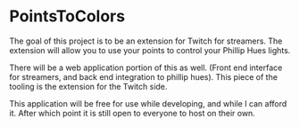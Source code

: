 # PointsToColors
The goal of this project is to be an extension for Twitch for streamers. The extension will allow you to use your points to control your Phillip Hues lights. 

There will be a web application portion of this as well. (Front end interface for streamers, and back end integration to phillip hues).
This piece of the tooling is the extension for the Twitch side. 

This application will be free for use while developing, and while I can afford it. After which point it is still open to everyone to host on their own.

